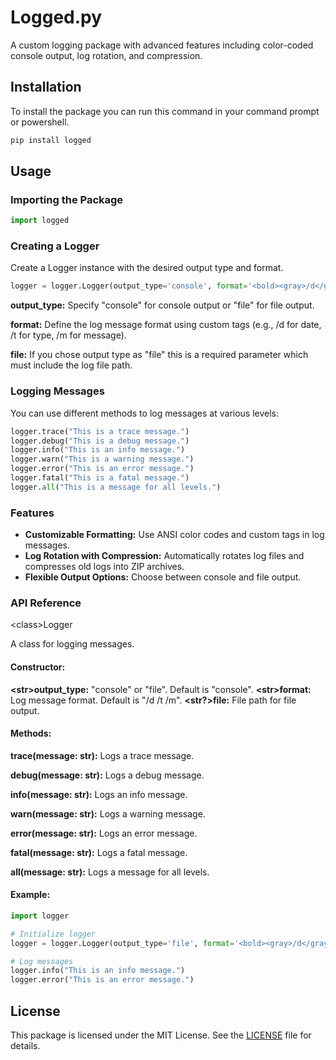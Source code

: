 # Logged.py
A custom logging package with advanced features including color-coded console output, log rotation, and compression.

## Installation
To install the package you can run this command in your command prompt or powershell.

```bash
pip install logged
```

## Usage
### Importing the Package
```python
import logged
```

### Creating a Logger
Create a Logger instance with the desired output type and format.

```python
logger = logger.Logger(output_type='console', format='<bold><gray>/d</gray> <type>/t</type></bold>       /m')
```
**output_type:** Specify "console" for console output or "file" for file output.

**format:** Define the log message format using custom tags (e.g., /d for date, /t for type, /m for message).

**file:** If you chose output type as "file" this is a required parameter which must include the log file path.

### Logging Messages
You can use different methods to log messages at various levels:

```python
logger.trace("This is a trace message.")
logger.debug("This is a debug message.")
logger.info("This is an info message.")
logger.warn("This is a warning message.")
logger.error("This is an error message.")
logger.fatal("This is a fatal message.")
logger.all("This is a message for all levels.")
```
### Features
- **Customizable Formatting:** Use ANSI color codes and custom tags in log messages.
- **Log Rotation with Compression:** Automatically rotates log files and compresses old logs into ZIP archives.
- **Flexible Output Options:** Choose between console and file output.

### API Reference
\<class\>Logger

A class for logging messages.

#### Constructor:

**\<str\>output_type:** "console" or "file". Default is "console".
**\<str\>format:** Log message format. Default is "<bold><gray>/d</gray> <type>/t</type></bold> /m".
**\<str?\>file:** File path for file output.

#### Methods:

**<None>trace(message: str):** Logs a trace message.

**<None>debug(message: str):** Logs a debug message.

**<None>info(message: str):** Logs an info message.

**<None>warn(message: str):** Logs a warning message.

**<None>error(message: str):** Logs an error message.

**<None>fatal(message: str):** Logs a fatal message.

**<None>all(message: str):** Logs a message for all levels.


#### Example:
```python
import logger

# Initialize logger
logger = logger.Logger(output_type='file', format='<bold><gray>/d</gray> <type>/t</type></bold>       /m', file='logfile.txt')

# Log messages
logger.info("This is an info message.")
logger.error("This is an error message.")
```

## License

This package is licensed under the MIT License. See the [LICENSE](https://github.com/hypixeloffical/logged-py/blob/main/LICENSE) file for details.
